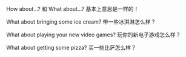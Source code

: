 How about…? 和 What about…? 基本上意思是一样的！

What about bringing some ice cream?
带一些冰淇淋怎么样？

What about playing your new video games?
玩你的新电子游戏怎么样？

What about getting some pizza?
买一些比萨怎么样？
